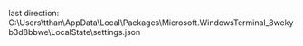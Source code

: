 last direction: C:\Users\tthan\AppData\Local\Packages\Microsoft.WindowsTerminal_8wekyb3d8bbwe\LocalState\settings.json
